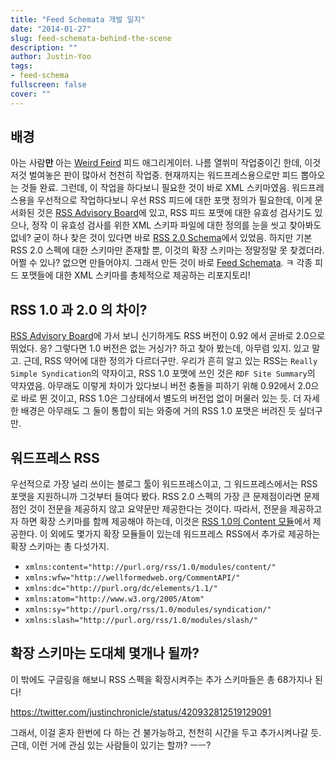 ```yaml
---
title: "Feed Schemata 개발 일지"
date: "2014-01-27"
slug: feed-schemata-behind-the-scene
description: ""
author: Justin-Yoo
tags:
- feed-schema
fullscreen: false
cover: ""
---
```


## 배경

아는 사람**만** 아는 [Weird Feird](https://github.com/aliencube/Weird-Feird) 피드 애그리게이터. 나름 열쒸미 작업중이긴 한데, 이것저것 벌여놓은 판이 많아서 천천히 작업중. 현재까지는 워드프레스용으로만 피드 뽑아오는 것들 완료. 그런데, 이 작업을 하다보니 필요한 것이 바로 XML 스키마였음. 워드프레스용을 우선적으로 작업하다보니 우선 RSS 피드에 대한 포맷 정의가 필요한데, 이게 문서화된 것은 [RSS Advisory Board](http://www.rssboard.org/rss-specification)에 있고, RSS 피드 포맷에 대한 유효성 검사기도 있으나, 정작 이 유효성 검사를 위한 XML 스키파 파일에 대한 정의를 눈을 씻고 찾아봐도 없네? 굳이 하나 찾은 것이 있다면 바로 [RSS 2.0 Schema](http://rss2schema.codeplex.com/)에서 있었음. 하지만 기본 RSS 2.0 스펙에 대한 스키마만 존재할 뿐, 이것의 확장 스키마는 정말정말 못 찾겠더라. 어쩔 수 있나? 없으면 만들어야지. 그래서 만든 것이 바로 [Feed Schemata](https://github.com/aliencube/Feed-Schemata). ㅋ 각종 피드 포맷들에 대한 XML 스키마를 총체적으로 제공하는 리포지토리!

## RSS 1.0 과 2.0 의 차이?

[RSS Advisory Board](http://www.rssboard.org/rss-specification)에 가서 보니 신기하게도 RSS 버전이 0.92 에서 곧바로 2.0으로 뛰었다. 응? 그렇다면 1.0 버전은 없는 거싱가? 하고 찾아 봤는데, 아무렴 있지. 있고 말고. 근데, RSS 약어에 대한 정의가 다르더구만. 우리가 흔히 알고 있는 RSS는 `Really Simple Syndication`의 약자이고, RSS 1.0 포맷에 쓰인 것은 `RDF Site Summary`의 약자였음. 아무래도 이렇게 차이가 있다보니 버전 충돌을 피하기 위해 0.92에서 2.0으로 바로 뛴 것이고, RSS 1.0은 그상태에서 별도의 버전업 없이 머물러 있는 듯. 더 자세한 배경은 아무래도 그 둘이 통합이 되는 와중에 거의 RSS 1.0 포맷은 버려진 듯 싶더구만.

## 워드프레스 RSS

우선적으로 가장 널리 쓰이는 블로그 툴이 워드프레스이고, 그 워드프레스에서는 RSS 포맷을 지원하니까 그것부터 들여다 봤다. RSS 2.0 스펙의 가장 큰 문제점이라면 문제점인 것이 전문을 제공하지 않고 요약문만 제공한다는 것이다. 따라서, 전문을 제공하고자 하면 확장 스키마를 함께 제공해야 하는데, 이것은 [RSS 1.0의 Content 모듈](http://purl.org/rss/1.0/modules/content/)에서 제공한다. 이 외에도 몇가지 확장 모듈들이 있는데 워드프레스 RSS에서 추가로 제공하는 확장 스키마는 총 다섯가지.

- `xmlns:content="http://purl.org/rss/1.0/modules/content/"`
- `xmlns:wfw="http://wellformedweb.org/CommentAPI/"`
- `xmlns:dc="http://purl.org/dc/elements/1.1/"`
- `xmlns:atom="http://www.w3.org/2005/Atom"`
- `xmlns:sy="http://purl.org/rss/1.0/modules/syndication/"`
- `xmlns:slash="http://purl.org/rss/1.0/modules/slash/"`

## 확장 스키마는 도대체 몇개나 될까?

이 밖에도 구글링을 해보니 RSS 스펙을 확장시켜주는 추가 스키마들은 총 68가지나 된다!

https://twitter.com/justinchronicle/status/420932812519129091

그래서, 이걸 혼자 한번에 다 하는 건 불가능하고, 천천히 시간을 두고 추가시켜나갈 듯. 근데, 이런 거에 관심 있는 사람들이 있기는 할까? ㅡㅡ?
